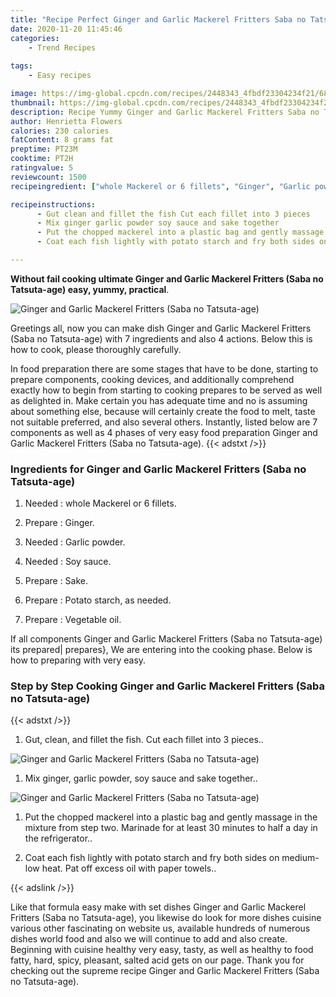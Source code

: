 ```yaml
---
title: "Recipe Perfect Ginger and Garlic Mackerel Fritters Saba no Tatsutaage"
date: 2020-11-20 11:45:46
categories:
    - Trend Recipes
    
tags:
    - Easy recipes

image: https://img-global.cpcdn.com/recipes/2448343_4fbdf23304234f21/680x482cq70/ginger-and-garlic-mackerel-fritters-saba-no-tatsuta-age-recipe-main-photo.jpg
thumbnail: https://img-global.cpcdn.com/recipes/2448343_4fbdf23304234f21/350x250cq70/ginger-and-garlic-mackerel-fritters-saba-no-tatsuta-age-recipe-main-photo.jpg
description: Recipe Yummy Ginger and Garlic Mackerel Fritters Saba no Tatsutaage with 7 ingredients and 4 stages of easy cooking.
author: Henrietta Flowers
calories: 230 calories
fatContent: 8 grams fat
preptime: PT23M
cooktime: PT2H
ratingvalue: 5
reviewcount: 1500
recipeingredient: ["whole Mackerel or 6 fillets", "Ginger", "Garlic powder", "Soy sauce", "Sake", "Potato starch as needed", "Vegetable oil"]

recipeinstructions: 
      - Gut clean and fillet the fish Cut each fillet into 3 pieces 
      - Mix ginger garlic powder soy sauce and sake together 
      - Put the chopped mackerel into a plastic bag and gently massage in the mixture from step two Marinade for at least 30 minutes to half a day in the refrigerator 
      - Coat each fish lightly with potato starch and fry both sides on mediumlow heat Pat off excess oil with paper towels

---
```




**Without fail cooking ultimate Ginger and Garlic Mackerel Fritters (Saba no Tatsuta-age) easy, yummy, practical**. 


![Ginger and Garlic Mackerel Fritters (Saba no Tatsuta-age)](https://img-global.cpcdn.com/recipes/2448343_4fbdf23304234f21/680x482cq70/ginger-and-garlic-mackerel-fritters-saba-no-tatsuta-age-recipe-main-photo.jpg "Ginger and Garlic Mackerel Fritters (Saba no Tatsuta-age)")




Greetings all, now you can make dish Ginger and Garlic Mackerel Fritters (Saba no Tatsuta-age) with 7 ingredients and also 4 actions. Below this is how to cook, please thoroughly carefully.

In food preparation there are some stages that have to be done, starting to prepare components, cooking devices, and additionally comprehend exactly how to begin from starting to cooking prepares to be served as well as delighted in. Make certain you has adequate time and no is assuming about something else, because will certainly create the food to melt, taste not suitable preferred, and also several others. Instantly, listed below are 7 components as well as 4 phases of very easy food preparation Ginger and Garlic Mackerel Fritters (Saba no Tatsuta-age).
{{< adstxt />}}

### Ingredients for Ginger and Garlic Mackerel Fritters (Saba no Tatsuta-age)


1. Needed  : whole Mackerel or 6 fillets.

1. Prepare  : Ginger.

1. Needed  : Garlic powder.

1. Needed  : Soy sauce.

1. Prepare  : Sake.

1. Prepare  : Potato starch, as needed.

1. Prepare  : Vegetable oil.



If all components Ginger and Garlic Mackerel Fritters (Saba no Tatsuta-age) its prepared| prepares}, We are entering into the cooking phase. Below is how to preparing with very easy.

### Step by Step Cooking Ginger and Garlic Mackerel Fritters (Saba no Tatsuta-age)

{{< adstxt />}}


1. Gut, clean, and fillet the fish. Cut each fillet into 3 pieces..



![Ginger and Garlic Mackerel Fritters (Saba no Tatsuta-age)](https://img-global.cpcdn.com/steps/2448343_b1e20a75cfe52da1/160x128cq70/ginger-and-garlic-mackerel-fritters-saba-no-tatsuta-age-recipe-step-1-photo.jpg" "Ginger and Garlic Mackerel Fritters (Saba no Tatsuta-age)")



1. Mix ginger, garlic powder, soy sauce and sake together..



![Ginger and Garlic Mackerel Fritters (Saba no Tatsuta-age)](https://img-global.cpcdn.com/steps/2448343_1d5553080fca3faa/160x128cq70/ginger-and-garlic-mackerel-fritters-saba-no-tatsuta-age-recipe-step-2-photo.jpg" "Ginger and Garlic Mackerel Fritters (Saba no Tatsuta-age)")



1. Put the chopped mackerel into a plastic bag and gently massage in the mixture from step two. Marinade for at least 30 minutes to half a day in the refrigerator..



1. Coat each fish lightly with potato starch and fry both sides on medium-low heat. Pat off excess oil with paper towels..





{{< adslink />}}

Like that formula easy make with set dishes Ginger and Garlic Mackerel Fritters (Saba no Tatsuta-age), you likewise do look for more dishes cuisine various other fascinating on website us, available hundreds of numerous dishes world food and also we will continue to add and also create. Beginning with cuisine healthy very easy, tasty, as well as healthy to food fatty, hard, spicy, pleasant, salted acid gets on our page. Thank you for checking out the supreme recipe Ginger and Garlic Mackerel Fritters (Saba no Tatsuta-age).
